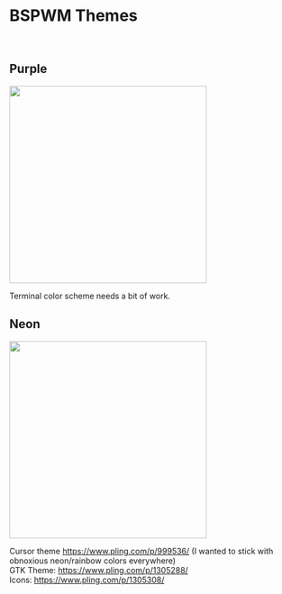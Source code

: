 # BSPWM Themes  
<br>  

## Purple  
<img align="center" height="350px" width="auto" src="../assets/purp_screenshot.png?raw=true">  

Terminal color scheme needs a bit of work.  

## Neon  
<img align="center" height="350px" width="auto" src="../assets/neon_screenshot.png?raw=true">  

Cursor theme https://www.pling.com/p/999536/ (I wanted to stick with obnoxious neon/rainbow colors everywhere)  
GTK Theme:  https://www.pling.com/p/1305288/  
Icons: https://www.pling.com/p/1305308/  
